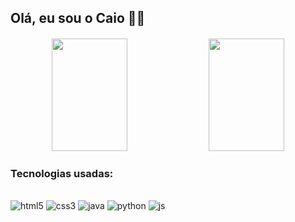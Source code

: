 ## Olá, eu sou o Caio 👋🏻

####

<div align="center">
  <img height="180em" width="49%" src="https://github-readme-stats.vercel.app/api?username=caioantnio&show_icons=true&hide=stars,issues&theme=codeSTACKr&theme=dark">
  <img height="180em" width="49%" src="https://github-readme-stats.vercel.app/api/top-langs/?username=caioantnio&layout=compact&theme=codeSTACKr&theme=dark"/>
</div>

### Tecnologias usadas:

<div style="dislpay: inline_block"><br/>
<img alt="html5" src="https://img.shields.io/badge/HTML5-E34F26?style=for-the-badge&logo=html5&logoColor=white"/>
<img alt="css3" src="https://img.shields.io/badge/CSS3-1572B6?style=for-the-badge&logo=css3&logoColor=white"/>
<img alt="java" src="https://img.shields.io/badge/Java-ED8B00?style=for-the-badge&logo=openjdk&logoColor=white"/>
<img alt="python" src="https://img.shields.io/badge/Python-14354C?style=for-the-badge&logo=python&logoColor=white"/>
<img alt="js" src="https://img.shields.io/badge/JavaScript-323330?style=for-the-badge&logo=javascript&logoColor=F7DF1E"/>
</div>
